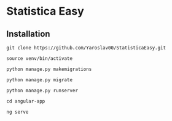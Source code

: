 # Statistica Easy

## Installation

```
git clone https://github.com/Yaroslav00/StatisticaEasy.git
```
```
source venv/bin/activate
```
```
python manage.py makemigrations
```
```
python manage.py migrate 
```
```
python manage.py runserver
```
```
cd angular-app
```
```
ng serve
```
